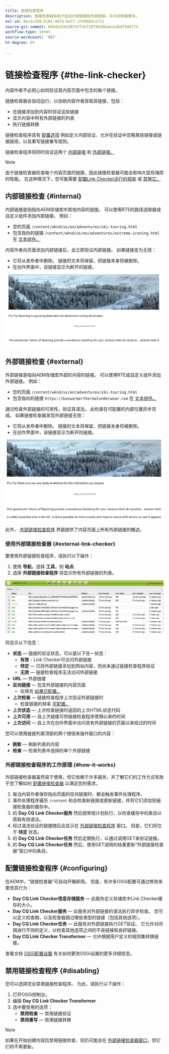 ```yaml
---
title: 链接检查程序
description: 链接检查器有助于验证内部链接和外部链接，并允许链接重写。
exl-id: 8ec4c399-b192-46fd-be77-3f49b83ce711
source-git-commit: 0b9de3261d8747f3e7107962b6aea1dbdf9d6773
workflow-type: tm+mt
source-wordcount: '987'
ht-degree: 0%

---
```


# 链接检查程序 {#the-link-checker}

内容作者不必担心如何验证其内容页面中包含的每个链接。

链接检查器会自动运行，以协助内容作者获取其链接，包括：

* 在链接添加到内容时验证这些链接
* 显示内容中所有外部链接的列表
* 执行链接转换

链接检查程序具有 [配置选项](#configuring) 例如定义内部验证、允许在验证中忽略某些链接或链接路径，以及重写链接重写规则。

链接检查程序将同时验证这两个 [内部链接](#internal) 和 [外部链接。](#external)

>[!NOTE]
>
>由于链接检查器检查每个内容页面的链接，因此链接检查器可能会影响大型存储库的性能。 在这种情况下，您可能需要 [配置Link Checker运行的频率](#configuring) 或 [禁用它。](#disabling)

## 内部链接检查 {#internal}

内部链接是指指向AEM存储库中其他内容的链接。 可以使用RTE的路径选取器或自定义组件添加内部链接。 例如：

* 您的页面 `/content/wknd/us/en/adventures/ski-touring.html`
* 包含指向的链接 `/content/wknd/us/en/adventures/extreme-ironing.html` 在 [文本组件。](https://experienceleague.adobe.com/docs/experience-manager-core-components/using/components/text.html)

内容作者向页面添加内部链接后，会立即验证内部链接。 如果链接变为无效：

* 它将从发布者中删除。 链接的文本将保留，但链接本身将被删除。
* 在创作界面中，该链接显示为断开的链接。

![创作页面时内部链接断开](assets/link-checker-invalid-link-internal.png)

## 外部链接检查 {#external}

外部链接是指向AEM存储库外部的内容的链接。 可以使用RTE或自定义组件添加外部链接。 例如：

* 您的页面 `/content/wknd/us/en/adventures/ski-touring.html`
* 包含指向的链接 `https://bunwarmerthermalunderwear.com` 在 [文本组件。](https://experienceleague.adobe.com/docs/experience-manager-core-components/using/components/text.html)

通过检查外部链接的可用性，验证其语法。 此检查在可配置的内部位置异步完成。 如果链接检查器发现外部链接无效：

* 它将从发布者中删除。 链接的文本将保留，但链接本身将被删除。
* 在创作界面中，该链接显示为断开的链接。

![创作页面时内部链接断开](assets/link-checker-invalid-link-external.png)

此外， [外部链接检查程序](#external-link-checker) 界面提供了内容页面上所有外部链接的概述。

### 使用外部链接检查器 {#external-link-checker}

要使用外部链接检查程序，请执行以下操作：

1. 使用 **导航**，选择 **工具**，则 **站点**.
1. 选择 **外部链接检查程序** 将显示所有外部链接的列表。

![外部链接检查器窗口](assets/external-link-checker.png)

将显示以下信息：

* **状态**  — 链接的验证状态，可以是以下任一状态：
   * **有效** - Link Checker可访问外部链接
   * **待定**  — 已将外部链接添加到网站内容，但尚未通过链接检查程序验证
   * **无效**  — 链接检查程序无法访问外部链接
* **URL**  — 外部链接
* **反向链接**  — 包含外部链接的内容页面
   * 仅填充 [如果已配置。](#configuring)
* **上次检查**  — 链接检查程序上次验证外部链接时
   * 检查链接的频率 [可配置。](#configuring)
* **上次状态**  — 上次检查链接时返回的上次HTML状态代码
* **上次可用**  — 自上次链接可供链接检查程序使用以来的时间
* **上次访问**  — 自上次在创作界面中访问具有外部链接的页面以来经过的时间

您可以使用链接列表顶部的两个按钮来操作窗口的内容：

* **刷新**  — 刷新列表的内容
* **检查**  — 检查列表中选择的单个外部链接

### 外部链接检查程序的工作原理 {#how-it-works}

外部链接检查器虽然易于使用，但它依赖于许多服务，并了解它们的工作方式有助于您了解如何 [配置链接检查器](#configuring) 以满足您的需求。

1. 每当内容作者保存指向页面的任何链接时，都会触发事件处理程序。
1. 事件处理程序遍历 `/content` 和会检查新链接或更新链接，并将它们添加到链接检查器的缓存中。
1. 的 **Day CQ Link Checker服务** 然后按常规计划执行，以检查缓存中的条目以获取有效语法。
1. 经过语法验证的链接随后会显示在 [外部链接检查程序](#external-link-checker) 窗口。 但是，它们将位于 **待定** 状态。
1. 的 **Day CQ Link Checker任务** 然后定期执行，以通过调用GET来验证链接。
1. 的 **Day CQ Link Checker任务** 然后，使用GET调用的结果更新“外部链接检查器”窗口中的条目。

## 配置链接检查程序 {#configuring}

在AEM中，“链接检查器”可自动开箱即用。 但是，有许多OSGi配置可通过修改来更改其行为：

* **Day CQ Link Checker信息存储服务**  — 此服务定义存储库中Link Checker缓存的大小。
* **Day CQ Link Checker服务**  — 此服务对外部链接的语法执行异步检查。 您可以定义检查期，以及检查器跳过哪些类型的链接（包括其他选项）。
* **Day CQ Link Checker任务**  — 此服务对外部链接执行GET验证。 它允许对间隔进行不同的定义，以检查其他选项之间的不良链接和良好链接。
* **Day CQ Link Checker Transformer**  — 允许根据用户定义的规则集转换链接。

查看文档 [OSGi配置设置](/help/sites-deploying/osgi-configuration-settings.md) 有关如何更改OSGi设置的更多详细信息。

## 禁用链接检查程序 {#disabling}

您可以选择完全禁用链接检查程序。 为此，请执行以下操作：

1. 打开OSGi控制台。
1. 编辑 **Day CQ Link Checker Transformer**
1. 选中要禁用的选项：
   * **禁用检查**  — 禁用链接验证
   * **禁用重写**  — 禁用链接转换

>[!NOTE]
>
>如果在开始创建内容后禁用链接检查，则仍可能会在 [外部链接检查器窗口](#external-link-checker)，但它们将不再更新。
